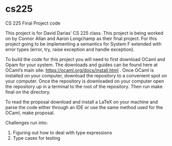 # cs225
CS 225 Final Project code

This project is for David Darias’ CS 225 class. This project is being worked on by Connor Allan and Aaron Longchamp as their final project. For this project going to be implementing a semantics for System F extended with error types (error, try, raise exception and handle exception). 

To build the code for this project you will need to first download OCaml and Opam for your system. The downloads and guides can be found here at OCaml’s main site: https://ocaml.org/docs/install.html . Once OCaml is installed on your computer, download the repository to a convenient spot on your computer. Once the repository is downloaded on your computer open the repository up in a terminal to the root of the repository. Then run make final on the directory.

To read the proposal download and install a LaTeX on your machine and parse the code either through an IDE or use the same method used for the OCaml, make proposal.

Challenges run into:
1. Figuring out how to deal with type expressions
2. Type cases for testing
